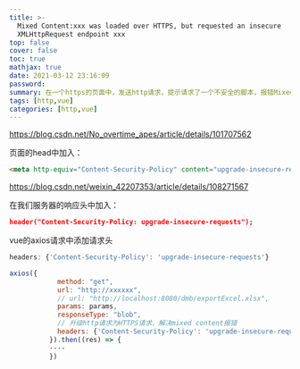 ```yaml
---
title: >-
  Mixed Content:xxx was loaded over HTTPS, but requested an insecure
  XMLHttpRequest endpoint xxx
top: false
cover: false
toc: true
mathjax: true
date: 2021-03-12 23:16:09
password:
summary: 在一个https的页面中，发送http请求，提示请求了一个不安全的脚本，报错Mixed Content
tags: [http,vue]
categories: [http,vue]
---
```


https://blog.csdn.net/No_overtime_apes/article/details/101707562

页面的head中加入：
```html
<meta http-equiv="Content-Security-Policy" content="upgrade-insecure-requests">
```


https://blog.csdn.net/weixin_42207353/article/details/108271567

在我们服务器的响应头中加入：
```json
header("Content-Security-Policy: upgrade-insecure-requests");
```

vue的axios请求中添加请求头

```js
headers: {'Content-Security-Policy': 'upgrade-insecure-requests'}
```

```js
axios({
            method: "get",
            url: "http://xxxxxx",
            // url: "http://localhost:8080/dmb/exportExcel.xlsx",
            params: params,
            responseType: "blob",
            // 升级http请求为HTTPS请求，解决mixed content报错
            headers: {'Content-Security-Policy': 'upgrade-insecure-requests'}
          }).then((res) => {
          ····
          })
```

